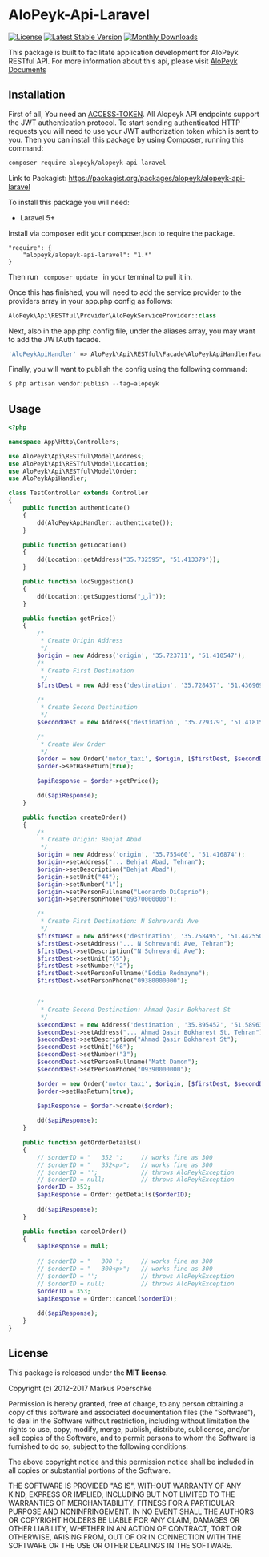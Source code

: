 # AloPeyk-Api-Laravel

[![License](https://poser.pugx.org/alopeyk/aloPeyk-api-laravel/license)](https://packagist.org/packages/alopeyk/aloPeyk-api-laravel)
[![Latest Stable Version](https://poser.pugx.org/alopeyk/aloPeyk-api-laravel/v/stable)](https://packagist.org/packages/alopeyk/aloPeyk-api-laravel)
[![Monthly Downloads](https://poser.pugx.org/alopeyk/aloPeyk-api-laravel/d/monthly)](https://packagist.org/packages/alopeyk/aloPeyk-api-laravel)


This package is built to facilitate application development for AloPeyk RESTful API. For more information about this api, please visit [AloPeyk Documents](https://docs.alopeyk.com/)

## Installation
First of all, You need an [ACCESS-TOKEN](https://alopeyk.com/contact?unit=sales). 
All Alopeyk API endpoints support the JWT authentication protocol. To start sending authenticated HTTP requests you will need to use your JWT authorization token which is sent to you.
Then you can install this package by using [Composer](http://getcomposer.org), running this command:

```sh
composer require alopeyk/alopeyk-api-laravel
```
Link to Packagist: https://packagist.org/packages/alopeyk/alopeyk-api-laravel


To install this package you will need: 
- Laravel 5+

Install via composer 
edit your composer.json to require the package.
```
"require": {
    "alopeyk/alopeyk-api-laravel": "1.*"
}
```

Then run ```  composer update  ``` in your terminal to pull it in.

Once this has finished, you will need to add the service provider to the providers array in your app.php config as follows:

```php
AloPeyk\Api\RESTful\Provider\AloPeykServiceProvider::class
```

Next, also in the app.php config file, under the aliases array, you may want to add the JWTAuth facade.
```php
'AloPeykApiHandler' => AloPeyk\Api\RESTful\Facade\AloPeykApiHandlerFacade::class,
```

Finally, you will want to publish the config using the following command:
```php
$ php artisan vendor:publish --tag=alopeyk
```

## Usage

```php
<?php

namespace App\Http\Controllers;

use AloPeyk\Api\RESTful\Model\Address;
use AloPeyk\Api\RESTful\Model\Location;
use AloPeyk\Api\RESTful\Model\Order;
use AloPeykApiHandler;

class TestController extends Controller
{
    public function authenticate()
    {
        dd(AloPeykApiHandler::authenticate());
    }

    public function getLocation()
    {
        dd(Location::getAddress("35.732595", "51.413379"));
    }

    public function locSuggestion()
    {
        dd(Location::getSuggestions("آرژ"));
    }

    public function getPrice()
    {
        /*
         * Create Origin Address
         */
        $origin = new Address('origin', '35.723711', '51.410547');
        /*
         * Create First Destination
         */
        $firstDest = new Address('destination', '35.728457', '51.436969');

        /*
         * Create Second Destination
         */
        $secondDest = new Address('destination', '35.729379', '51.418151');

        /*
         * Create New Order
         */
        $order = new Order('motor_taxi', $origin, [$firstDest, $secondDest]);
        $order->setHasReturn(true);

        $apiResponse = $order->getPrice();

        dd($apiResponse);
    }

    public function createOrder()
    {
        /*
         * Create Origin: Behjat Abad
         */
        $origin = new Address('origin', '35.755460', '51.416874');
        $origin->setAddress("... Behjat Abad, Tehran");
        $origin->setDescription("Behjat Abad");                                            // optional
        $origin->setUnit("44");                                                            // optional
        $origin->setNumber("1");                                                           // optional
        $origin->setPersonFullname("Leonardo DiCaprio");                                   // optional
        $origin->setPersonPhone("09370000000");                                            // optional

        /*
         * Create First Destination: N Sohrevardi Ave
         */
        $firstDest = new Address('destination', '35.758495', '51.442550');
        $firstDest->setAddress("... N Sohrevardi Ave, Tehran");
        $firstDest->setDescription("N Sohrevardi Ave");                                    // optional
        $firstDest->setUnit("55");                                                         // optional
        $firstDest->setNumber("2");                                                        // optional
        $firstDest->setPersonFullname("Eddie Redmayne");                                   // optional
        $firstDest->setPersonPhone("09380000000");                                         // optional


        /*
         * Create Second Destination: Ahmad Qasir Bokharest St
         */
        $secondDest = new Address('destination', '35.895452', '51.589632');
        $secondDest->setAddress("... Ahmad Qasir Bokharest St, Tehran");
        $secondDest->setDescription("Ahmad Qasir Bokharest St");                            // optional
        $secondDest->setUnit("66");                                                         // optional
        $secondDest->setNumber("3");                                                        // optional
        $secondDest->setPersonFullname("Matt Damon");                                       // optional
        $secondDest->setPersonPhone("09390000000");                                         // optional

        $order = new Order('motor_taxi', $origin, [$firstDest, $secondDest]);
        $order->setHasReturn(true);

        $apiResponse = $order->create($order);
    
        dd($apiResponse);
    }

    public function getOrderDetails()
    {        
        // $orderID = "   352 ";     // works fine as 300
        // $orderID = "   352<p>";   // works fine as 300
        // $orderID = '';            // throws AloPeykException
        // $orderID = null;          // throws AloPeykException
        $orderID = 352;
        $apiResponse = Order::getDetails($orderID);
            
        dd($apiResponse);
    }

    public function cancelOrder()
    {
        $apiResponse = null;
        
        // $orderID = "   300 ";     // works fine as 300
        // $orderID = "   300<p>";   // works fine as 300
        // $orderID = '';            // throws AloPeykException
        // $orderID = null;          // throws AloPeykException
        $orderID = 353;
        $apiResponse = Order::cancel($orderID);
        
        dd($apiResponse);
    }
}

```




## License

This package is released under the __MIT license__.

Copyright (c) 2012-2017 Markus Poerschke

Permission is hereby granted, free of charge, to any person obtaining a copy
of this software and associated documentation files (the "Software"), to deal
in the Software without restriction, including without limitation the rights
to use, copy, modify, merge, publish, distribute, sublicense, and/or sell
copies of the Software, and to permit persons to whom the Software is furnished
to do so, subject to the following conditions:

The above copyright notice and this permission notice shall be included in all
copies or substantial portions of the Software.

THE SOFTWARE IS PROVIDED "AS IS", WITHOUT WARRANTY OF ANY KIND, EXPRESS OR
IMPLIED, INCLUDING BUT NOT LIMITED TO THE WARRANTIES OF MERCHANTABILITY,
FITNESS FOR A PARTICULAR PURPOSE AND NONINFRINGEMENT. IN NO EVENT SHALL THE
AUTHORS OR COPYRIGHT HOLDERS BE LIABLE FOR ANY CLAIM, DAMAGES OR OTHER
LIABILITY, WHETHER IN AN ACTION OF CONTRACT, TORT OR OTHERWISE, ARISING FROM,
OUT OF OR IN CONNECTION WITH THE SOFTWARE OR THE USE OR OTHER DEALINGS IN
THE SOFTWARE.
